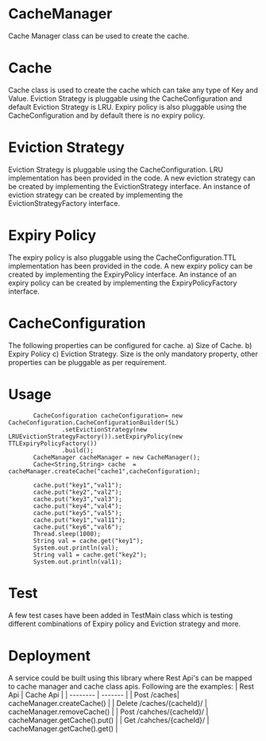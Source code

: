 # CacheManager
  Cache Manager class can be used to create the cache.

# Cache
  Cache class is used to create the cache which can take any type of Key and Value.
  Eviction Strategy is pluggable using the CacheConfiguration and default Eviction Strategy is LRU.
  Expiry policy is also pluggable using the CacheConfiguration and by default there is no expiry policy.
 
# Eviction Strategy
  Eviction Strategy is pluggable using the CacheConfiguration. LRU implementation has been provided in the code.
  A new eviction strategy can be created by implementing the EvictionStrategy interface.
  An instance of eviction strategy can be created by implementing the EvictionStrategyFactory interface.
 
# Expiry Policy
  The expiry policy is also pluggable using the CacheConfiguration.TTL implementation has been provided in the code.
  A new expiry policy can be created by implementing the ExpiryPolicy interface.
  An instance of an expiry policy can be created by implementing the ExpiryPolicyFactory interface.
 
# CacheConfiguration
  The following properties can be configured for cache.
  a) Size of Cache.
  b) Expiry Policy
  c) Eviction Strategy.
 Size is the only mandatory property, other properties can be pluggable as per requirement.
 
 # Usage
 ```
        CacheConfiguration cacheConfiguration= new CacheConfiguration.CacheConfigurationBuilder(5L)
                .setEvictionStrategy(new LRUEvictionStrategyFactory()).setExpiryPolicy(new TTLExpiryPolicyFactory())
                .build();
        CacheManager cacheManager = new CacheManager();
        Cache<String,String> cache  = cacheManager.createCache("cache1",cacheConfiguration);

        cache.put("key1","val1");
        cache.put("key2","val2");
        cache.put("key3","val3");
        cache.put("key4","val4");
        cache.put("key5","val5");
        cache.put("key1","val11");
        cache.put("key6","val6");
        Thread.sleep(1000);
        String val = cache.get("key1");
        System.out.println(val);
        String val1 = cache.get("key2");
        System.out.println(val1);
 ```
 
 # Test
 A few test cases have been added in TestMain class which is testing different combinations of Expiry policy and Eviction strategy and more.
 
 # Deployment
   A service could be built using this library where Rest Api's can be mapped to cache manager and cache class apis.
   Following are the examples:
   | Rest Api | Cache Api |
   | -------- | -------   |
   | Post /caches| cacheManager.createCache() |
   | Delete /caches/{cacheId}/ | cacheManager.removeCache() |
   | Post  /cahches/{cacheId}/ | cacheManager.getCache().put() |
   | Get  /cahches/{cacheId}/ | cacheManager.getCache().get() |
   
   
